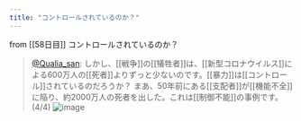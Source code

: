 ```yaml
---
title: "コントロールされているのか？"
---
```


from [[58日目]]
コントロールされているのか？
> [@Qualia_san](https://twitter.com/Qualia_san/status/1606307891027116032?s=20&t=xipZ4JXPg5wI99k31By6kg): しかし、[[戦争]]の[[犠牲者]]は、[[新型コロナウイルス]]による600万人の[[死者]]よりずっと少ないのです。[[暴力]]は[[コントロール]]されているのだろうか？
> まあ、50年前にある[[支配者]]が[[機能不全]]に陥り、約2000万人の死者を出した。これは[[制御不能]]の事例です。 (4/4)
> ![image](https://pbs.twimg.com/media/FkrAbnxVUAMSoqc.png)


